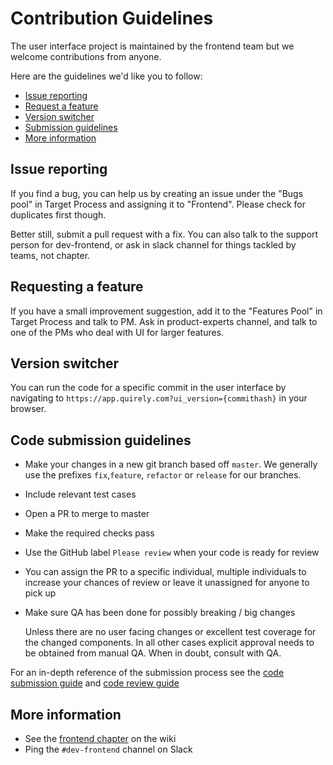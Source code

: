 # Contribution Guidelines

The user interface project is maintained by the frontend team but we welcome contributions from anyone.

Here are the guidelines we'd like you to follow:

- [Issue reporting](#issue)
- [Request a feature](#feature)
- [Version switcher](#switcher)
- [Submission guidelines](#guidelines)
- [More information](#info)

## <a name="issue"></a> Issue reporting

If you find a bug, you can help us by creating an issue under the "Bugs pool" in Target Process and assigning it to "Frontend". Please check for duplicates first though.

Better still, submit a pull request with a fix. You can also talk to the support person for dev-frontend, or ask in slack channel for things tackled by teams, not chapter.

## <a name="feature"></a> Requesting a feature

If you have a small improvement suggestion, add it to the "Features Pool" in Target Process and talk to PM. Ask in product-experts channel, and talk to one of the PMs who deal with UI for larger features.

## <a name="switcher"></a> Version switcher

You can run the code for a specific commit in the user interface by navigating to `https://app.quirely.com?ui_version={commithash}` in your browser.

## <a name="guidelines"></a> Code submission guidelines

- Make your changes in a new git branch based off `master`. We generally use the prefixes `fix`,`feature`, `refactor` or `release` for our branches.
- Include relevant test cases
- Open a PR to merge to master
- Make the required checks pass
- Use the GitHub label `Please review` when your code is ready for review
- You can assign the PR to a specific individual, multiple individuals to increase your chances of review or leave it unassigned for anyone to pick up
- Make sure QA has been done for possibly breaking / big changes

  Unless there are no user facing changes or excellent test coverage for the changed components. In all other cases explicit approval needs to be obtained from manual QA. When in doubt, consult with QA.

For an in-depth reference of the submission process see the [code submission guide](./docs/guides/code-submission.md)
and [code review guide](./docs/guides/code-review.md)

## <a name="info"></a> More information

- See the [frontend chapter](https://contentful.atlassian.net/wiki/spaces/ENG/pages/3637664/Frontend+Chapter) on the wiki
- Ping the `#dev-frontend` channel on Slack
